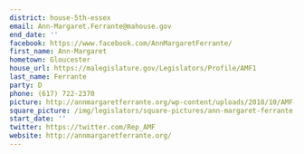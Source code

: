 ```yaml
---
district: house-5th-essex
email: Ann-Margaret.Ferrante@mahouse.gov
end_date: ''
facebook: https://www.facebook.com/AnnMargaretFerrante/
first_name: Ann-Margaret
hometown: Gloucester
house_url: https://malegislature.gov/Legislators/Profile/AMF1
last_name: Ferrante
party: D
phone: (617) 722-2370
picture: http://annmargaretferrante.org/wp-content/uploads/2018/10/AMF-Headshot-2018-768x512.jpg
square_picture: /img/legislators/square-pictures/ann-margaret-ferrante.png
start_date: ''
twitter: https://twitter.com/Rep_AMF
website: http://annmargaretferrante.org/
---
```

